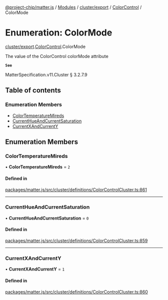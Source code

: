 [@project-chip/matter.js](../README.md) / [Modules](../modules.md) / [cluster/export](../modules/cluster_export.md) / [ColorControl](../modules/cluster_export.ColorControl.md) / ColorMode

# Enumeration: ColorMode

[cluster/export](../modules/cluster_export.md).[ColorControl](../modules/cluster_export.ColorControl.md).ColorMode

The value of the ColorControl colorMode attribute

**`See`**

MatterSpecification.v11.Cluster § 3.2.7.9

## Table of contents

### Enumeration Members

- [ColorTemperatureMireds](cluster_export.ColorControl.ColorMode.md#colortemperaturemireds)
- [CurrentHueAndCurrentSaturation](cluster_export.ColorControl.ColorMode.md#currenthueandcurrentsaturation)
- [CurrentXAndCurrentY](cluster_export.ColorControl.ColorMode.md#currentxandcurrenty)

## Enumeration Members

### ColorTemperatureMireds

• **ColorTemperatureMireds** = ``2``

#### Defined in

[packages/matter.js/src/cluster/definitions/ColorControlCluster.ts:861](https://github.com/project-chip/matter.js/blob/2d9f2165d2672864fda3496a6d0d5f93597f82c6/packages/matter.js/src/cluster/definitions/ColorControlCluster.ts#L861)

___

### CurrentHueAndCurrentSaturation

• **CurrentHueAndCurrentSaturation** = ``0``

#### Defined in

[packages/matter.js/src/cluster/definitions/ColorControlCluster.ts:859](https://github.com/project-chip/matter.js/blob/2d9f2165d2672864fda3496a6d0d5f93597f82c6/packages/matter.js/src/cluster/definitions/ColorControlCluster.ts#L859)

___

### CurrentXAndCurrentY

• **CurrentXAndCurrentY** = ``1``

#### Defined in

[packages/matter.js/src/cluster/definitions/ColorControlCluster.ts:860](https://github.com/project-chip/matter.js/blob/2d9f2165d2672864fda3496a6d0d5f93597f82c6/packages/matter.js/src/cluster/definitions/ColorControlCluster.ts#L860)
